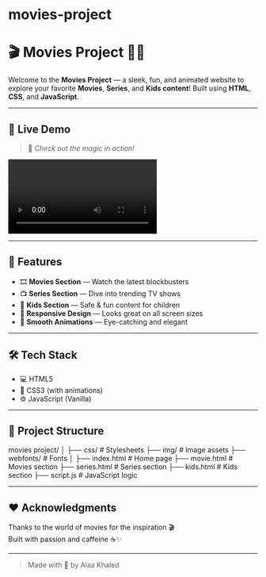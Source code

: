 # movies-project
# 🎬 Movies Project 🍿✨

Welcome to the **Movies Project** — a sleek, fun, and animated website to explore your favorite **Movies**, **Series**, and **Kids content**! Built using **HTML**, **CSS**, and **JavaScript**.

---

## 🌟 Live Demo
> 🎥 *Check out the magic in action!*

![Movies Project Demo](moviesapp.mp4)

---

## 🚀 Features
- 🎞️ **Movies Section** — Watch the latest blockbusters
- 📺 **Series Section** — Dive into trending TV shows
- 🧒 **Kids Section** — Safe & fun content for children
- 💅 **Responsive Design** — Looks great on all screen sizes
- 🎨 **Smooth Animations** — Eye-catching and elegant

---

## 🛠️ Tech Stack
- 💻 HTML5
- 🎨 CSS3 (with animations)
- ⚙️ JavaScript (Vanilla)

---

## 📂 Project Structure

movies project/ 
│ ├── css/ # Stylesheets 
├── img/ # Image assets 
├── webfonts/ # Fonts 
│ ├── index.html # Home page 
├── movie.html # Movies section 
├── series.html # Series section 
├── kids.html # Kids section 
├── script.js # JavaScript logic

---

## ❤️ Acknowledgments
Thanks to the world of movies for the inspiration 🎬  
Built with passion and caffeine ☕✨

---

> Made with 💖 by Alaa Khaled
